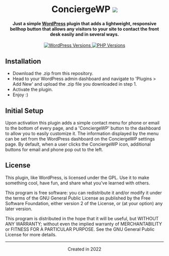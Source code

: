 <h1 align="center">ConciergeWP
	<img src="https://img.shields.io/static/v1?ConciergeWPVersion=&message=v1.0.0&label=&color=999&style=flat-square">
</h1>

<h4 align="center">Just a simple <a href="https://wordpress.org" target="_blank">WordPress</a> plugin that adds a lightweight, responsive bellhop button that allows any visitors to your site to contact the front desk easily and in several ways.</h4>

<p align="center">
	<a href="https://wordpress.org/" target="_blank">
		<img src="https://img.shields.io/static/v1?label=&message=5.0+-+6.0&color=blue&style=flat-square&logo=wordpress&logoColor=white" alt="WordPress Versions">
	</a>
	<a href="https://www.php.net/" target="_blank">
		<img src="https://img.shields.io/static/v1?label=&message=5.6+-+8.0&color=777bb4&style=flat-square&logo=php&logoColor=white" alt="PHP Versions">
	</a>
</p>

## Installation
- Download the .zip from this repository.
- Head to your WordPress admin dashboard and navigate to 'Plugins > Add New' and upload the .zip file you downloaded in step 1.
- Activate the plugin.
- Enjoy :)

## Initial Setup
Upon activation this plugin adds a simple contact menu for phone or email to the bottom of every page, and a 'ConciergeWP' button to the dashboard to allow you to easily customize it. The information displayed by the menu can be set from the WordPress dashboard on the ConciergeWP settings page.  By default, when a user clicks the ConciergeWP icon, additional buttons for email and phone pop out to the left.

## License

This plugin, like WordPress, is licensed under the GPL. Use it to make something cool, have fun, and share what you've learned with others.

This program is free software: you can redistribute it and/or modify it under the terms of the GNU General Public License as published by the Free Software Foundation, either version 2 of the License, or (at your option) any later version.

This program is distributed in the hope that it will be useful, but WITHOUT ANY WARRANTY; without even the implied warranty of MERCHANTABILITY or FITNESS FOR A PARTICULAR PURPOSE. See the GNU General Public License for more details.

_________________

<div align="center">Created in 2022</div>